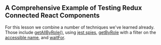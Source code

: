 ## A Comprehensive Example of Testing Redux Connected React Components

For this lesson we combine a number of techniques we've learned already. Those include [getAllByRole()](https://testing-library.com/docs/queries/about/), using [jest spies](https://jestjs.io/docs/jest-object#jestspyonobject-methodname), [getByRole](https://testing-library.com/docs/queries/about/) with a filter on the [accessible name](https://webaim.org/articles/label-name/#computation), and [waitFor](https://testing-library.com/docs/dom-testing-library/api-async/#waitfor).